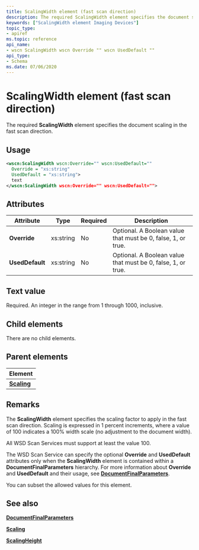 ```yaml
---
title: ScalingWidth element (fast scan direction)
description: The required ScalingWidth element specifies the document scaling in the fast scan direction.
keywords: ["ScalingWidth element Imaging Devices"]
topic_type:
- apiref
ms.topic: reference
api_name:
- wscn ScalingWidth wscn Override "" wscn UsedDefault ""
api_type:
- Schema
ms.date: 07/06/2020
---
```


# ScalingWidth element (fast scan direction)

The required **ScalingWidth** element specifies the document scaling in the fast scan direction.

## Usage

```xml
<wscn:ScalingWidth wscn:Override="" wscn:UsedDefault=""
  Override = "xs:string"
  UsedDefault = "xs:string">
  text
</wscn:ScalingWidth wscn:Override="" wscn:UsedDefault="">
```

## Attributes

| Attribute | Type | Required | Description |
|--|--|--|--|
| **Override** | xs:string | No | Optional. A Boolean value that must be 0, false, 1, or true. |
| **UsedDefault** | xs:string | No | Optional. A Boolean value that must be 0, false, 1, or true. |

## Text value

Required. An integer in the range from 1 through 1000, inclusive.

## Child elements

There are no child elements.

## Parent elements

| Element |
|--|
| [**Scaling**](scaling.md) |

## Remarks

The **ScalingWidth** element specifies the scaling factor to apply in the fast scan direction. Scaling is expressed in 1 percent increments, where a value of 100 indicates a 100% width scale (no adjustment to the document width).

All WSD Scan Services must support at least the value 100.

The WSD Scan Service can specify the optional **Override** and **UsedDefault** attributes only when the **ScalingWidth** element is contained within a **DocumentFinalParameters** hierarchy. For more information about **Override** and **UsedDefault** and their usage, see [**DocumentFinalParameters**](documentfinalparameters.md).

You can subset the allowed values for this element.

## See also

[**DocumentFinalParameters**](documentfinalparameters.md)

[**Scaling**](scaling.md)

[**ScalingHeight**](scalingheight.md)
